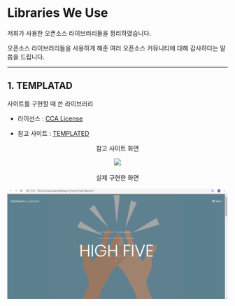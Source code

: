 # Libraries We Use

저희가 사용한 오픈소스 라이브러리들을 정리하였습니다.

오픈소스 라이브러리들을 사용하게 해준 여러 오픈소스 커뮤니티에 대해 감사하다는 말씀을 드립니다.

-----

## 1. TEMPLATAD

사이트를 구현할 때 쓴 라이브러리

* 라이선스 : [CCA License](https://github.com/Choihaeun/Hi_five/blob/master/Library_License/CCA%203.0%20License/templated.md)

* 참고 사이트 : [TEMPLATED](https://templated.co/)

<p align ="center"> 참고 사이트 화면 </p>
<p align="center">
<img src = "https://github.com/choihaeun/Hi_five/images/use/temp.PNG">
<p/>

<p align ="center"> 실제 구현한 화면 </p>
<p align="center">
<img src = "https://github.com/Choihaeun/Hi_five/blob/master/use/highfive.PNG">
<p/>
